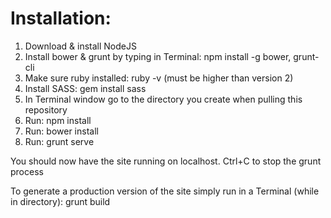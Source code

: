 # Installation:

1. Download & install NodeJS
2. Install bower & grunt by typing in Terminal: npm install -g bower, grunt-cli
3. Make sure ruby installed: ruby -v (must be higher than version 2)
4. Install SASS: gem install sass
5. In Terminal window go to the directory you create when pulling this repository
6. Run: npm install
7. Run: bower install
8. Run: grunt serve

You should now have the site running on localhost.
Ctrl+C to stop the grunt process

To generate a production version of the site simply run in a Terminal (while in directory): grunt build